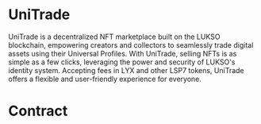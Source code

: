 # UniTrade

UniTrade is a decentralized NFT marketplace built on the LUKSO blockchain, empowering creators and collectors to seamlessly trade digital assets using their Universal Profiles.  With UniTrade, selling NFTs is as simple as a few clicks, leveraging the power and security of LUKSO's identity system.  Accepting fees in LYX and other LSP7 tokens, UniTrade offers a flexible and user-friendly experience for everyone.

# 

# Contract
